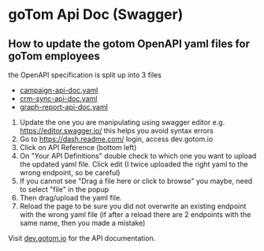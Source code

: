 # goTom Api Doc (Swagger)

## How to update the gotom OpenAPI yaml files for goTom employees

the OpenAPI specification is split up into 3 files

- [campaign-api-doc.yaml](campaign-api-doc.yaml)
- [crm-sync-api-doc.yaml](crm-sync-api-doc.yaml)
- [graph-report-api-doc.yaml](graph-report-api-doc.yaml)

1. Update the one you are manipulating using swagger editor e.g. https://editor.swagger.io/ this helps you avoid syntax errors
2. Go to https://dash.readme.com/ login, access dev.gotom.io
3. Click on API Reference (bottom left)
4. On "Your API Definitions" double check to which one you want to upload the updated yaml file. Click edit (I twice uploaded the right yaml to the wrong endpoint, so be careful)
5. If you cannot see "Drag a file here or click to browse" you maybe, need to select "file" in the popup
6. Then drag/upload the yaml file.
7. Reload the page to be sure you did not overwrite an existing endpoint with the wrong yaml file (if after a reload there are 2 endpoints with the same name, then you made a mistake)


Visit <a href="https://dev.gotom.io" target="_blank">dev.gotom.io</a> for the API documentation.
